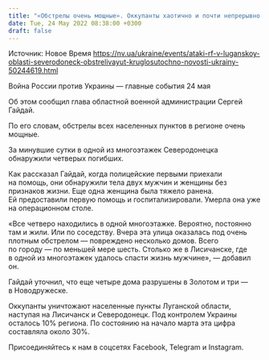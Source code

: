 ```yaml
---
title: "«Обстрелы очень мощные». Оккупанты хаотично и почти непрерывно атакуют Северодонецк — Гайдай"
date: Tue, 24 May 2022 08:38:00 +0300
draft: false
---
```

Источник: Новое Время https://nv.ua/ukraine/events/ataki-rf-v-luganskoy-oblasti-severodoneck-obstrelivayut-kruglosutochno-novosti-ukrainy-50244619.html


Война России против Украины — главные события 24 мая

 Об этом сообщил глава областной военной администрации Сергей Гайдай.

По его словам, обстрелы всех населенных пунктов в регионе очень мощные.

За минувшие сутки в одной из многоэтажек Северодонецка обнаружили четверых погибших.

Как рассказал Гайдай, когда полицейские первыми приехали на помощь, они обнаружили тела двух мужчин и женщины без признаков жизни. Еще одна женщина была тяжело ранена. Ей предоставили первую помощь и госпитализировали. Умерла она уже на операционном столе.

«Все четверо находились в одной многоэтажке. Вероятно, постоянно там и жили. Или по соседству. Вчера эта улица оказалась под очень плотным обстрелом — повреждено несколько домов. Всего по городу — по меньшей мере шесть. Столько же в Лисичанске, где в одной из многоэтажек удалось спасти жизнь мужчине», — добавил он.

Гайдай уточнил, что еще четыре дома разрушены в Золотом и три — в Новодружеске.

Оккупанты уничтожают населенные пункты Луганской области, наступая на Лисичанск и Северодонецк. Под контролем Украины осталось 10% региона. По состоянию на начало марта эта цифра составляла около 30%.

Присоединяйтесь к нам в соцсетях Facebook, Telegram и Instagram.

